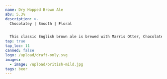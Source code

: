 ```yaml
---
name: Dry Hopped Brown Ale
abv: 5.3%
description: >-
  Chocolatey | Smooth | Floral 


  This classic English brown ale is brewed with Marris Otter, Chocolate malt and roasted malts and hopped with Cascade hops. The result is a robust brown ale with awesome piney and citrus notes.
tap: true
tap_loc: 11
canned: false
logo: /upload/draft-only.svg
images:
  - image: /upload/british-mild.jpg
tags: beer
---
```

